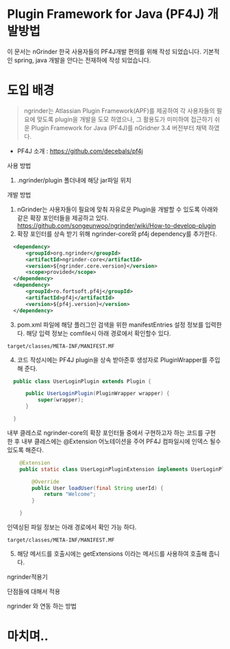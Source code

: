 Plugin Framework for Java (PF4J) 개발방법
=====================================

이 문서는 nGrinder 한국 사용자들의 PF4J개발 편의를 위해 작성 되었습니다. 기본적인 spring, java 개발을 안다는 전재하에 작성 되었습니다.

도입 배경
=======
>ngrinder는 Atlassian Plugin Framework(APF)를 제공하여
각 사용자들의 필요에 맞도록 plugin을 개발을 도모 하였으나,
그 활용도가 미미하여 접근하기 쉬운 Plugin Framework for Java (PF4J)를 nGridner 3.4 버전부터 채택 하였다.

* PF4J 소개 : https://github.com/decebals/pf4j

사용 방법

  1. .ngrinder/plugin 폴더내에 해당 jar파일 위치

개발 방법

  1. nGrinder는 사용자들이 필요에 맞춰 자유로운 Plugin을 개발할 수 있도록 아래와 같은 확장 포인터들을 제공하고 있다.
 https://github.com/songeunwoo/ngrinder/wiki/How-to-develop-plugin
  2. 확장 포인터를 상속 받기 위해 ngrinder-core와 pf4j dependency를 추가한다.
```xml
  <dependency>
      <groupId>org.ngrinder</groupId>
      <artifactId>ngrinder-core</artifactId>
      <version>${ngrinder.core.version}</version>
      <scope>provided</scope>
  </dependency>
  <dependency>
      <groupId>ro.fortsoft.pf4j</groupId>
      <artifactId>pf4j</artifactId>
      <version>${pf4j.version}</version>
  </dependency>
```
  3. pom.xml 파일에 해당 플러그인 검색을 위한 manifestEntries 설정 정보를 입력한다. 해당 입력 정보는 comfile시 아래 경로에서 확인할수 있다.
  ```
  target/classes/META-INF/MANIFEST.MF
  ```
  4. 코드 작성시에는 PF4J plugin을 상속 받아준후 생성자로 PluginWrapper를 주입해 준다.
  ```java
    public class UserLoginPlugin extends Plugin {

        public UserLoginPlugin(PluginWrapper wrapper) {
            super(wrapper);
        }

    }
  ```

  내부 클레스로 ngrinder-core의 확장 포인터들 중에서 구현하고자 하는 코드를 구현 한 후 내부 클레스에는 @Extension 어노테이션을 주어 PF4J 컴파일시에 인덱스 될수 있도록 해준다.
```java
    @Extension
    public static class UserLoginPluginExtension implements UserLoginPlugin {

        @Override
        public User loadUser(final String userId) {
            return "Welcome";
        }

    }
```
인덱싱된 파일 정보는 아래 경로에서 확인 가능 하다.
```
target/classes/META-INF/MANIFEST.MF
```

  5. 해당 메서드를 호출시에는 getExtensions 이라는 메서드를 사용하여 호출해 줍니다.


ngrinder적용기

 단점들에 대해서 적용





ngrinder  와 연동 하는 방법


마치며..
====
